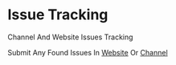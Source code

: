 # Issue Tracking
Channel And Website Issues Tracking

Submit Any Found Issues In [Website](https://elzero.org/) Or [Channel](https://www.youtube.com/c/ElzeroInfo/playlists)


